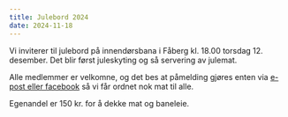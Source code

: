 ```yaml
---
title: Julebord 2024
date: 2024-11-18
---
```


Vi inviterer til julebord på innendørsbana i Fåberg kl. 18.00 torsdag
12. desember. Det blir først juleskyting og så servering av julemat.

Alle medlemmer er velkomne, og det bes at påmelding gjøres enten via
[e-post eller facebook](/kontakt/) så vi får ordnet nok mat til alle.

Egenandel er 150 kr. for å dekke mat og baneleie.
